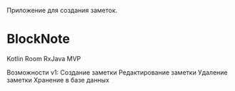 Приложение для создания заметок.

# BlockNote
Kotlin
Room
RxJava
MVP

Возможности v1:
Создание заметки
Редактирование заметки
Удаление заметки
Хранение в базе данных

